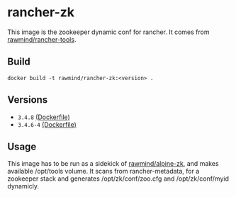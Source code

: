 rancher-zk
==============

This image is the zookeeper dynamic conf for rancher. It comes from [rawmind/rancher-tools][rancher-tools].

## Build

```
docker build -t rawmind/rancher-zk:<version> .
```

## Versions

- `3.4.8` [(Dockerfile)](https://github.com/rawmind0/rancher-zk/blob/3.4.8/README.md)
- `3.4.6-4` [(Dockerfile)](https://github.com/rawmind0/rancher-zk/blob/3.4.6-4/README.md)


## Usage

This image has to be run as a sidekick of [rawmind/alpine-zk][alpine-zk], and makes available /opt/tools volume. It scans from rancher-metadata, for a zookeeper stack and generates /opt/zk/conf/zoo.cfg and /opt/zk/conf/myid dynamicly.


[alpine-zk]: https://github.com/rawmind0/alpine-zk
[rancher-tools]: https://github.com/rawmind0/rancher-tools
